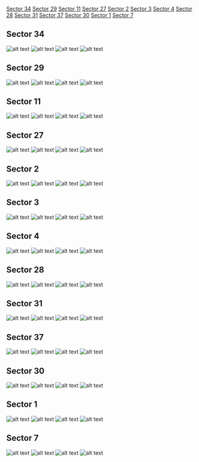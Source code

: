 [Sector 34](#sector34)
[Sector 29](#sector29)
[Sector 11](#sector11)
[Sector 27](#sector27)
[Sector 2](#sector2)
[Sector 3](#sector3)
[Sector 4](#sector4)
[Sector 28](#sector28)
[Sector 31](#sector31)
[Sector 37](#sector37)
[Sector 30](#sector30)
[Sector 1](#sector1)
[Sector 7](#sector7)

<a name = "sector34"></a>
## Sector 34
![alt text](/tt/WASP-119_Sector_34/WASP-119_Sector_34_a_TimeSeries.png)
![alt text](/tt/WASP-119_Sector_34/WASP-119_Sector_34_b_FoldedLightCurve.png)
![alt text](/tt/WASP-119_Sector_34/WASP-119_Sector_34_b_IndividualTransitsWithFit.png)
![alt text](/tt/WASP-119_Sector_34/WASP-119_Sector_34_c_TimingResiduals.png)

<a name = "sector29"></a>
## Sector 29
![alt text](/tt/WASP-119_Sector_29/WASP-119_Sector_29_a_TimeSeries.png)
![alt text](/tt/WASP-119_Sector_29/WASP-119_Sector_29_b_FoldedLightCurve.png)
![alt text](/tt/WASP-119_Sector_29/WASP-119_Sector_29_b_IndividualTransitsWithFit.png)
![alt text](/tt/WASP-119_Sector_29/WASP-119_Sector_29_c_TimingResiduals.png)

<a name = "sector11"></a>
## Sector 11
![alt text](/tt/WASP-119_Sector_11/WASP-119_Sector_11_a_TimeSeries.png)
![alt text](/tt/WASP-119_Sector_11/WASP-119_Sector_11_b_FoldedLightCurve.png)
![alt text](/tt/WASP-119_Sector_11/WASP-119_Sector_11_b_IndividualTransitsWithFit.png)
![alt text](/tt/WASP-119_Sector_11/WASP-119_Sector_11_c_TimingResiduals.png)

<a name = "sector27"></a>
## Sector 27
![alt text](/tt/WASP-119_Sector_27/WASP-119_Sector_27_a_TimeSeries.png)
![alt text](/tt/WASP-119_Sector_27/WASP-119_Sector_27_b_FoldedLightCurve.png)
![alt text](/tt/WASP-119_Sector_27/WASP-119_Sector_27_b_IndividualTransitsWithFit.png)
![alt text](/tt/WASP-119_Sector_27/WASP-119_Sector_27_c_TimingResiduals.png)

<a name = "sector2"></a>
## Sector 2
![alt text](/tt/WASP-119_Sector_2/WASP-119_Sector_2_a_TimeSeries.png)
![alt text](/tt/WASP-119_Sector_2/WASP-119_Sector_2_b_FoldedLightCurve.png)
![alt text](/tt/WASP-119_Sector_2/WASP-119_Sector_2_b_IndividualTransitsWithFit.png)
![alt text](/tt/WASP-119_Sector_2/WASP-119_Sector_2_c_TimingResiduals.png)

<a name = "sector3"></a>
## Sector 3
![alt text](/tt/WASP-119_Sector_3/WASP-119_Sector_3_a_TimeSeries.png)
![alt text](/tt/WASP-119_Sector_3/WASP-119_Sector_3_b_FoldedLightCurve.png)
![alt text](/tt/WASP-119_Sector_3/WASP-119_Sector_3_b_IndividualTransitsWithFit.png)
![alt text](/tt/WASP-119_Sector_3/WASP-119_Sector_3_c_TimingResiduals.png)

<a name = "sector4"></a>
## Sector 4
![alt text](/tt/WASP-119_Sector_4/WASP-119_Sector_4_a_TimeSeries.png)
![alt text](/tt/WASP-119_Sector_4/WASP-119_Sector_4_b_FoldedLightCurve.png)
![alt text](/tt/WASP-119_Sector_4/WASP-119_Sector_4_b_IndividualTransitsWithFit.png)
![alt text](/tt/WASP-119_Sector_4/WASP-119_Sector_4_c_TimingResiduals.png)

<a name = "sector28"></a>
## Sector 28
![alt text](/tt/WASP-119_Sector_28/WASP-119_Sector_28_a_TimeSeries.png)
![alt text](/tt/WASP-119_Sector_28/WASP-119_Sector_28_b_FoldedLightCurve.png)
![alt text](/tt/WASP-119_Sector_28/WASP-119_Sector_28_b_IndividualTransitsWithFit.png)
![alt text](/tt/WASP-119_Sector_28/WASP-119_Sector_28_c_TimingResiduals.png)

<a name = "sector31"></a>
## Sector 31
![alt text](/tt/WASP-119_Sector_31/WASP-119_Sector_31_a_TimeSeries.png)
![alt text](/tt/WASP-119_Sector_31/WASP-119_Sector_31_b_FoldedLightCurve.png)
![alt text](/tt/WASP-119_Sector_31/WASP-119_Sector_31_b_IndividualTransitsWithFit.png)
![alt text](/tt/WASP-119_Sector_31/WASP-119_Sector_31_c_TimingResiduals.png)

<a name = "sector37"></a>
## Sector 37
![alt text](/tt/WASP-119_Sector_37/WASP-119_Sector_37_a_TimeSeries.png)
![alt text](/tt/WASP-119_Sector_37/WASP-119_Sector_37_b_FoldedLightCurve.png)
![alt text](/tt/WASP-119_Sector_37/WASP-119_Sector_37_b_IndividualTransitsWithFit.png)
![alt text](/tt/WASP-119_Sector_37/WASP-119_Sector_37_c_TimingResiduals.png)

<a name = "sector30"></a>
## Sector 30
![alt text](/tt/WASP-119_Sector_30/WASP-119_Sector_30_a_TimeSeries.png)
![alt text](/tt/WASP-119_Sector_30/WASP-119_Sector_30_b_FoldedLightCurve.png)
![alt text](/tt/WASP-119_Sector_30/WASP-119_Sector_30_b_IndividualTransitsWithFit.png)
![alt text](/tt/WASP-119_Sector_30/WASP-119_Sector_30_c_TimingResiduals.png)

<a name = "sector1"></a>
## Sector 1
![alt text](/tt/WASP-119_Sector_1/WASP-119_Sector_1_a_TimeSeries.png)
![alt text](/tt/WASP-119_Sector_1/WASP-119_Sector_1_b_FoldedLightCurve.png)
![alt text](/tt/WASP-119_Sector_1/WASP-119_Sector_1_b_IndividualTransitsWithFit.png)
![alt text](/tt/WASP-119_Sector_1/WASP-119_Sector_1_c_TimingResiduals.png)

<a name = "sector7"></a>
## Sector 7
![alt text](/tt/WASP-119_Sector_7/WASP-119_Sector_7_a_TimeSeries.png)
![alt text](/tt/WASP-119_Sector_7/WASP-119_Sector_7_b_FoldedLightCurve.png)
![alt text](/tt/WASP-119_Sector_7/WASP-119_Sector_7_b_IndividualTransitsWithFit.png)
![alt text](/tt/WASP-119_Sector_7/WASP-119_Sector_7_c_TimingResiduals.png)

